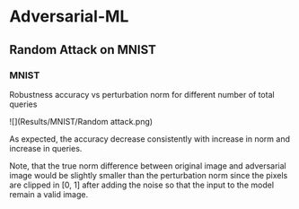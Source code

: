 # Adversarial-ML



## Random Attack on MNIST

### MNIST

Robustness accuracy vs perturbation norm for different number of total queries

![](Results/MNIST/Random attack.png)

As expected, the accuracy decrease consistently with increase in norm and increase in queries.

Note, that the true norm difference between original image and adversarial image would be slightly smaller than the perturbation norm since the pixels are clipped in [0, 1] after adding the noise so that the input to the model remain a valid image. 